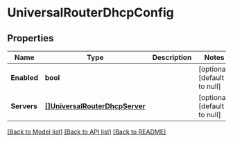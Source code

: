 # UniversalRouterDhcpConfig

## Properties
Name | Type | Description | Notes
------------ | ------------- | ------------- | -------------
**Enabled** | **bool** |  | [optional] [default to null]
**Servers** | [**[]UniversalRouterDhcpServer**](UniversalRouterDhcpServer.md) |  | [optional] [default to null]

[[Back to Model list]](../README.md#documentation-for-models) [[Back to API list]](../README.md#documentation-for-api-endpoints) [[Back to README]](../README.md)



